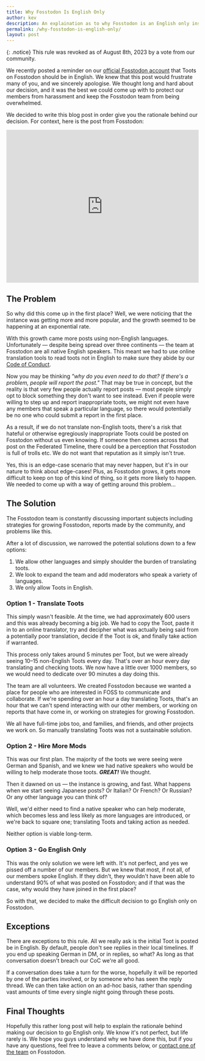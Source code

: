 ```yaml
---
title: Why Fosstodon Is English Only
author: kev
description: An explaination as to why Fosstodon is an English only instance.
permalink: /why-fosstodon-is-english-only/
layout: post
---
```

{: .notice}
This rule was revoked as of August 8th, 2023 by a vote from our community.

We recently posted a reminder on our [official Fosstodon account](https://fosstodon.org/@fosstodon) that Toots on Fosstodon should be in English. We knew that this post would frustrate many of you, and we sincerely apologise. We thought long and hard about our decision, and it was the best we could come up with to protect our members from harassment and keep the Fosstodon team from being overwhelmed.<!--more-->

We decided to write this blog post in order give you the rationale behind our decision. For context, here is the post from Fosstodon:

<iframe class="mastodon-embed" style="max-width: 100%; border: 0;" src="https://fosstodon.org/@fosstodon/100588278576497449/embed" width="640" height="400"><span style="display: inline-block; width: 0px; overflow: hidden; line-height: 0;" data-mce-type="bookmark" class="mce_SELRES_start">﻿</span></iframe>

## The Problem

So why did this come up in the first place? Well, we were noticing that the instance was getting more and more popular, and the growth seemed to be happening at an exponential rate.

With this growth came more posts using non-English languages. Unfortunately — despite being spread over three continents — the team at Fosstodon are all native English speakers. This meant we had to use online translation tools to read toots not in English to make sure they abide by our [Code of Conduct](/coc).

Now you may be thinking _"why do you even need to do that? If there's a problem, people will report the post."_ That may be true in concept, but the reality is that very few people actually report posts — most people simply opt to block something they don't want to see instead. Even if people were willing to step up and report inappropriate toots, we might not even have any members that speak a particular language, so there would potentially be no one who could submit a report in the first place.

As a result, if we do not translate non-English toots, there's a risk that hateful or otherwise egregiously inappropriate Toots could be posted on Fosstodon without us even knowing. If someone then comes across that post on the Federated Timeline, there could be a perception that Fosstodon is full of trolls etc. We do not want that reputation as it simply isn't true.

Yes, this is an edge-case scenario that may never happen, but it's in our nature to think about edge-cases! Plus, as Fosstodon grows, it gets more difficult to keep on top of this kind of thing, so it gets more likely to happen. We needed to come up with a way of getting around this problem…

## The Solution

The Fosstodon team is constantly discussing important subjects including strategies for growing Fosstodon, reports made by the community, and problems like this.

After a lot of discussion, we narrowed the potential solutions down to a few options:

1.  We allow other languages and simply shoulder the burden of translating toots.
2.  We look to expand the team and add moderators who speak a variety of languages.
3.  We only allow Toots in English.

### Option 1 - Translate Toots

This simply wasn't feasible. At the time, we had approximately 600 users and this was already becoming a big job. We had to copy the Toot, paste it in to an online translator, try and decipher what was actually being said from a potentially poor translation, decide if the Toot is ok, and finally take action if warranted.

This process only takes around 5 minutes per Toot, but we were already seeing 10–15 non-English Toots every day. That's over an hour every day translating and checking toots. We now have a little over 1000 members, so we would need to dedicate over 90 minutes a day doing this.

The team are all volunteers. We created Fosstodon because we wanted a place for people who are interested in FOSS to communicate and collaborate. If we're spending over an hour a day translating Toots, that's an hour that we can't spend interacting with our other members, or working on reports that have come in, or working on strategies for growing Fosstodon.

We all have full-time jobs too, and families, and friends, and other projects we work on. So manually translating Toots was not a sustainable solution.

### Option 2 - Hire More Mods

This was our first plan. The majority of the toots we were seeing were German and Spanish, and we knew we had native speakers who would be willing to help moderate those toots. _**GREAT!**_ We thought.

Then it dawned on us — the instance is growing, and fast. What happens when we start seeing Japanese posts? Or Italian? Or French? Or Russian? Or any other language you can think of?

Well, we'd either need to find a native speaker who can help moderate, which becomes less and less likely as more languages are introduced, or we're back to square one; translating Toots and taking action as needed.

Neither option is viable long-term.

### Option 3 - Go English Only

This was the only solution we were left with. It's not perfect, and yes we pissed off a number of our members. But we knew that most, if not all, of our members spoke English. If they didn't, they wouldn't have been able to understand 90% of what was posted on Fosstodon; and if that was the case, why would they have joined in the first place?

So with that, we decided to make the difficult decision to go English only on Fosstodon.

## Exceptions

There are exceptions to this rule. All we really ask is the initial Toot is posted be in English. By default, people don't see replies in their local timelines. If you end up speaking German in DM, or in replies, so what? As long as that conversation doesn't breach our CoC we're all good.

If a conversation does take a turn for the worse, hopefully it will be reported by one of the parties involved, or by someone who has seen the reply thread. We can then take action on an ad-hoc basis, rather than spending vast amounts of time every single night going through these posts.

## Final Thoughts

Hopefully this rather long post will help to explain the rationale behind making our decision to go English only. We know it's not perfect, but life rarely is. We hope you guys understand why we have done this, but if you have any questions, feel free to leave a comments below, or [contact one of the team](/team) on Fosstodon.
